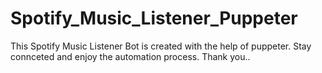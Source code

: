 # Spotify_Music_Listener_Puppeter
This Spotify Music Listener Bot is created with the help of puppeter.
Stay connceted and enjoy the automation process.
Thank you..

